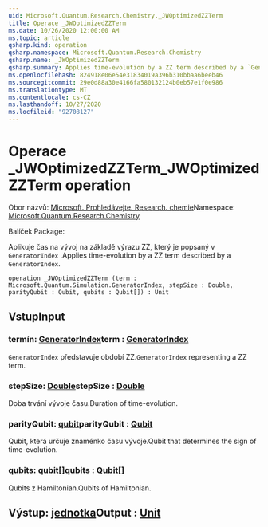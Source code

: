 ```yaml
---
uid: Microsoft.Quantum.Research.Chemistry._JWOptimizedZZTerm
title: Operace _JWOptimizedZZTerm
ms.date: 10/26/2020 12:00:00 AM
ms.topic: article
qsharp.kind: operation
qsharp.namespace: Microsoft.Quantum.Research.Chemistry
qsharp.name: _JWOptimizedZZTerm
qsharp.summary: Applies time-evolution by a ZZ term described by a `GeneratorIndex`.
ms.openlocfilehash: 824918e06e54e31834019a396b310bbaa6beeb46
ms.sourcegitcommit: 29e0d88a30e4166fa580132124b0eb57e1f0e986
ms.translationtype: MT
ms.contentlocale: cs-CZ
ms.lasthandoff: 10/27/2020
ms.locfileid: "92708127"
---
```

# <a name="_jwoptimizedzzterm-operation"></a><span data-ttu-id="bbb48-102">Operace _JWOptimizedZZTerm</span><span class="sxs-lookup"><span data-stu-id="bbb48-102">_JWOptimizedZZTerm operation</span></span>

<span data-ttu-id="bbb48-103">Obor názvů: [Microsoft. Prohledávejte. Research. chemie](xref:Microsoft.Quantum.Research.Chemistry)</span><span class="sxs-lookup"><span data-stu-id="bbb48-103">Namespace: [Microsoft.Quantum.Research.Chemistry](xref:Microsoft.Quantum.Research.Chemistry)</span></span>

<span data-ttu-id="bbb48-104">Balíček [](https://nuget.org/packages/)</span><span class="sxs-lookup"><span data-stu-id="bbb48-104">Package: [](https://nuget.org/packages/)</span></span>


<span data-ttu-id="bbb48-105">Aplikuje čas na vývoj na základě výrazu ZZ, který je popsaný v `GeneratorIndex` .</span><span class="sxs-lookup"><span data-stu-id="bbb48-105">Applies time-evolution by a ZZ term described by a `GeneratorIndex`.</span></span>

```qsharp
operation _JWOptimizedZZTerm (term : Microsoft.Quantum.Simulation.GeneratorIndex, stepSize : Double, parityQubit : Qubit, qubits : Qubit[]) : Unit
```


## <a name="input"></a><span data-ttu-id="bbb48-106">Vstup</span><span class="sxs-lookup"><span data-stu-id="bbb48-106">Input</span></span>

### <a name="term--generatorindex"></a><span data-ttu-id="bbb48-107">termín: [GeneratorIndex](xref:Microsoft.Quantum.Simulation.GeneratorIndex)</span><span class="sxs-lookup"><span data-stu-id="bbb48-107">term : [GeneratorIndex](xref:Microsoft.Quantum.Simulation.GeneratorIndex)</span></span>

<span data-ttu-id="bbb48-108">`GeneratorIndex` představuje období ZZ.</span><span class="sxs-lookup"><span data-stu-id="bbb48-108">`GeneratorIndex` representing a ZZ term.</span></span>


### <a name="stepsize--double"></a><span data-ttu-id="bbb48-109">stepSize: [Double](xref:microsoft.quantum.lang-ref.double)</span><span class="sxs-lookup"><span data-stu-id="bbb48-109">stepSize : [Double](xref:microsoft.quantum.lang-ref.double)</span></span>

<span data-ttu-id="bbb48-110">Doba trvání vývoje času.</span><span class="sxs-lookup"><span data-stu-id="bbb48-110">Duration of time-evolution.</span></span>


### <a name="parityqubit--qubit"></a><span data-ttu-id="bbb48-111">parityQubit: [qubit](xref:microsoft.quantum.lang-ref.qubit)</span><span class="sxs-lookup"><span data-stu-id="bbb48-111">parityQubit : [Qubit](xref:microsoft.quantum.lang-ref.qubit)</span></span>

<span data-ttu-id="bbb48-112">Qubit, která určuje znaménko času vývoje.</span><span class="sxs-lookup"><span data-stu-id="bbb48-112">Qubit that determines the sign of time-evolution.</span></span>


### <a name="qubits--qubit"></a><span data-ttu-id="bbb48-113">qubits: [qubit](xref:microsoft.quantum.lang-ref.qubit)[]</span><span class="sxs-lookup"><span data-stu-id="bbb48-113">qubits : [Qubit](xref:microsoft.quantum.lang-ref.qubit)[]</span></span>

<span data-ttu-id="bbb48-114">Qubits z Hamiltonian.</span><span class="sxs-lookup"><span data-stu-id="bbb48-114">Qubits of Hamiltonian.</span></span>



## <a name="output--unit"></a><span data-ttu-id="bbb48-115">Výstup: [jednotka](xref:microsoft.quantum.lang-ref.unit)</span><span class="sxs-lookup"><span data-stu-id="bbb48-115">Output : [Unit](xref:microsoft.quantum.lang-ref.unit)</span></span>

